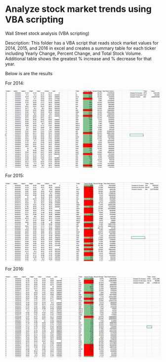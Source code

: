 # Analyze stock market trends using VBA scripting 

Wall Street stock analysis (VBA scripting)

Description: This folder has a VBA script that reads stock market values for 2014, 2015, and 2016 in excel and creates a summary table for each ticker including Yearly Change, Percent Change, and Total Stock Volume. Additional table shows the greatest % increase and % decrease for that year.

Below is are the results 

For 2014: 
<html>
  <img src="https://raw.githubusercontent.com/ying-li-python/Data-Analysis/master/Stock_VBA_analysis/Images/2014-stock.png">
  </html>

For 2015:
  <html>
  <img src="https://raw.githubusercontent.com/ying-li-python/Data-Analysis/master/Stock_VBA_analysis/Images/2015-%20stock.png">
  </html>
  
 For 2016: 
 <html>
  <img src="https://raw.githubusercontent.com/ying-li-python/Data-Analysis/master/Stock_VBA_analysis/Images/2016%20-%20stock.png">
  </html>

